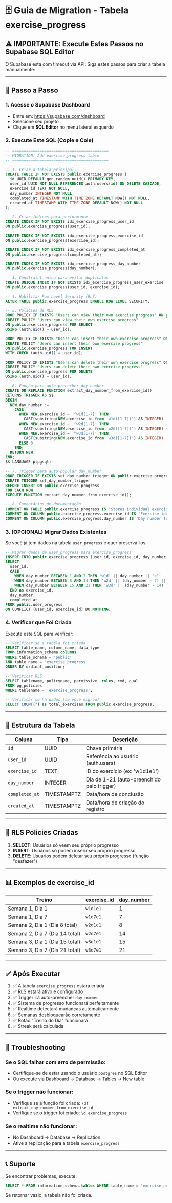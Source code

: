 # 🗄️ Guia de Migration - Tabela exercise_progress

## ⚠️ IMPORTANTE: Execute Estes Passos no Supabase SQL Editor

O Supabase está com timeout via API. Siga estes passos para criar a tabela manualmente:

---

## 📝 Passo a Passo

### 1. Acesse o Supabase Dashboard
- Entre em: https://supabase.com/dashboard
- Selecione seu projeto
- Clique em **SQL Editor** no menu lateral esquerdo

### 2. Execute Este SQL (Copie e Cole)

```sql
-- ==========================================
-- MIGRATION: Add exercise_progress table
-- ==========================================

-- 1. Criar a tabela principal
CREATE TABLE IF NOT EXISTS public.exercise_progress (
  id UUID DEFAULT gen_random_uuid() PRIMARY KEY,
  user_id UUID NOT NULL REFERENCES auth.users(id) ON DELETE CASCADE,
  exercise_id TEXT NOT NULL,
  day_number INTEGER NOT NULL,
  completed_at TIMESTAMP WITH TIME ZONE DEFAULT NOW() NOT NULL,
  created_at TIMESTAMP WITH TIME ZONE DEFAULT NOW() NOT NULL
);

-- 2. Criar índices para performance
CREATE INDEX IF NOT EXISTS idx_exercise_progress_user_id 
ON public.exercise_progress(user_id);

CREATE INDEX IF NOT EXISTS idx_exercise_progress_exercise_id 
ON public.exercise_progress(exercise_id);

CREATE INDEX IF NOT EXISTS idx_exercise_progress_completed_at 
ON public.exercise_progress(completed_at);

CREATE INDEX IF NOT EXISTS idx_exercise_progress_day_number 
ON public.exercise_progress(day_number);

-- 3. Constraint único para evitar duplicatas
CREATE UNIQUE INDEX IF NOT EXISTS idx_exercise_progress_user_exercise 
ON public.exercise_progress(user_id, exercise_id);

-- 4. Habilitar Row Level Security (RLS)
ALTER TABLE public.exercise_progress ENABLE ROW LEVEL SECURITY;

-- 5. Policies de RLS
DROP POLICY IF EXISTS "Users can view their own exercise progress" ON public.exercise_progress;
CREATE POLICY "Users can view their own exercise progress"
ON public.exercise_progress FOR SELECT
USING (auth.uid() = user_id);

DROP POLICY IF EXISTS "Users can insert their own exercise progress" ON public.exercise_progress;
CREATE POLICY "Users can insert their own exercise progress"
ON public.exercise_progress FOR INSERT
WITH CHECK (auth.uid() = user_id);

DROP POLICY IF EXISTS "Users can delete their own exercise progress" ON public.exercise_progress;
CREATE POLICY "Users can delete their own exercise progress"
ON public.exercise_progress FOR DELETE
USING (auth.uid() = user_id);

-- 6. Função para auto-preencher day_number
CREATE OR REPLACE FUNCTION extract_day_number_from_exercise_id()
RETURNS TRIGGER AS $$
BEGIN
  NEW.day_number := 
    CASE 
      WHEN NEW.exercise_id ~ '^w1d[1-7]' THEN 
        CAST(substring(NEW.exercise_id from 'w1d([1-7])') AS INTEGER)
      WHEN NEW.exercise_id ~ '^w2d[1-7]' THEN 
        CAST(substring(NEW.exercise_id from 'w2d([1-7])') AS INTEGER) + 7
      WHEN NEW.exercise_id ~ '^w3d[1-7]' THEN 
        CAST(substring(NEW.exercise_id from 'w3d([1-7])') AS INTEGER) + 14
      ELSE 0
    END;
  RETURN NEW;
END;
$$ LANGUAGE plpgsql;

-- 7. Trigger para auto-popular day_number
DROP TRIGGER IF EXISTS set_day_number_trigger ON public.exercise_progress;
CREATE TRIGGER set_day_number_trigger
BEFORE INSERT ON public.exercise_progress
FOR EACH ROW
EXECUTE FUNCTION extract_day_number_from_exercise_id();

-- 8. Comentários de documentação
COMMENT ON TABLE public.exercise_progress IS 'Stores individual exercise completions for granular progress tracking';
COMMENT ON COLUMN public.exercise_progress.exercise_id IS 'Exercise identifier in format: w{week}d{day}e{exercise}, e.g., w1d1e1 for Week 1, Day 1, Exercise 1';
COMMENT ON COLUMN public.exercise_progress.day_number IS 'Day number from 1-21 for easier queries and calculations';
```

### 3. (OPCIONAL) Migrar Dados Existentes

Se você já tem dados na tabela `user_progress` e quer preservá-los:

```sql
-- Migrar dados de user_progress para exercise_progress
INSERT INTO public.exercise_progress (user_id, exercise_id, day_number, completed_at)
SELECT 
  user_id,
  CASE 
    WHEN day_number BETWEEN 1 AND 7 THEN 'w1d' || day_number || 'e1'
    WHEN day_number BETWEEN 8 AND 14 THEN 'w2d' || (day_number - 7) || 'e1'
    WHEN day_number BETWEEN 15 AND 21 THEN 'w3d' || (day_number - 14) || 'e1'
  END as exercise_id,
  day_number,
  completed_at
FROM public.user_progress
ON CONFLICT (user_id, exercise_id) DO NOTHING;
```

### 4. Verificar que Foi Criada

Execute este SQL para verificar:

```sql
-- Verificar se a tabela foi criada
SELECT table_name, column_name, data_type 
FROM information_schema.columns 
WHERE table_schema = 'public' 
AND table_name = 'exercise_progress'
ORDER BY ordinal_position;

-- Verificar RLS
SELECT tablename, policyname, permissive, roles, cmd, qual 
FROM pg_policies 
WHERE tablename = 'exercise_progress';

-- Verificar se há dados (se você migrou)
SELECT COUNT(*) as total_exercises FROM public.exercise_progress;
```

---

## 🎯 Estrutura da Tabela

| Coluna | Tipo | Descrição |
|--------|------|-----------|
| `id` | UUID | Chave primária |
| `user_id` | UUID | Referência ao usuário (auth.users) |
| `exercise_id` | TEXT | ID do exercício (ex: 'w1d1e1') |
| `day_number` | INTEGER | Dia de 1-21 (auto-preenchido pelo trigger) |
| `completed_at` | TIMESTAMPTZ | Data/hora de conclusão |
| `created_at` | TIMESTAMPTZ | Data/hora de criação do registro |

---

## 🔐 RLS Policies Criadas

1. **SELECT**: Usuários só veem seu próprio progresso
2. **INSERT**: Usuários só podem inserir seu próprio progresso
3. **DELETE**: Usuários podem deletar seu próprio progresso (função "desfazer")

---

## 📊 Exemplos de exercise_id

| Treino | exercise_id | day_number |
|--------|-------------|------------|
| Semana 1, Dia 1 | `w1d1e1` | 1 |
| Semana 1, Dia 7 | `w1d7e1` | 7 |
| Semana 2, Dia 1 (Dia 8 total) | `w2d1e1` | 8 |
| Semana 2, Dia 7 (Dia 14 total) | `w2d7e1` | 14 |
| Semana 3, Dia 1 (Dia 15 total) | `w3d1e1` | 15 |
| Semana 3, Dia 7 (Dia 21 total) | `w3d7e1` | 21 |

---

## ✅ Após Executar

1. ✅ A tabela `exercise_progress` estará criada
2. ✅ RLS estará ativo e configurado
3. ✅ Trigger irá auto-preencher `day_number`
4. ✅ Sistema de progresso funcionará perfeitamente
5. ✅ Realtime detectará mudanças automaticamente
6. ✅ Semanas desbloquearão corretamente
7. ✅ Botão "Treino do Dia" funcionará
8. ✅ Streak será calculada

---

## 🚨 Troubleshooting

### Se o SQL falhar com erro de permissão:
- Certifique-se de estar usando o usuário `postgres` no SQL Editor
- Ou execute via Dashboard → Database → Tables → New table

### Se o trigger não funcionar:
- Verifique se a função foi criada: `\df extract_day_number_from_exercise_id`
- Verifique se o trigger foi criado: `\d exercise_progress`

### Se o realtime não funcionar:
- No Dashboard → Database → Replication
- Ative a replicação para a tabela `exercise_progress`

---

## 📞 Suporte

Se encontrar problemas, execute:
```sql
SELECT * FROM information_schema.tables WHERE table_name = 'exercise_progress';
```

Se retornar vazio, a tabela não foi criada.

